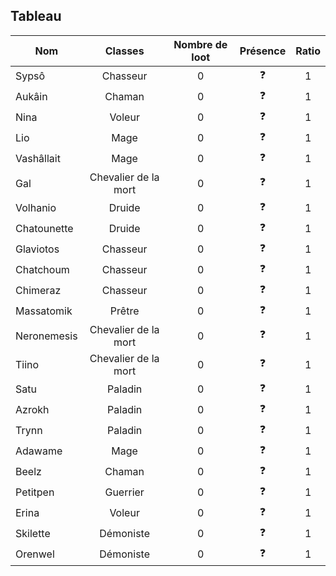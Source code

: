 ## Tableau

| Nom                      |     Classes         | Nombre de loot | Présence | Ratio |
|--------------------------|:-------------------:|:--------------:|:--------:|:-----:|
| Sypsô                    |    Chasseur         |        0       |    ❓    |   1   |
| Aukâin                   |     Chaman          |        0       |    ❓    |   1   |
| Nina                     |     Voleur          |        0       |    ❓    |   1   |
| Lio                      |      Mage           |        0       |    ❓    |   1   |
| Vashâllait               |      Mage           |        0       |    ❓    |   1   |
| Gal                      |Chevalier de la mort |        0       |    ❓    |   1   |
| Volhanio                 |       Druide        |        0       |    ❓    |   1   |
| Chatounette              |       Druide        |        0       |    ❓    |   1   |
| Glaviotos                |    Chasseur         |        0       |    ❓    |   1   |
| Chatchoum                |    Chasseur         |        0       |    ❓    |   1   |
| Chimeraz                 |    Chasseur         |        0       |    ❓    |   1   |
| Massatomik               |     Prêtre          |        0       |    ❓    |   1   |
| Neronemesis              |Chevalier de la mort |        0       |    ❓    |   1   |
| Tiino                    |Chevalier de la mort |        0       |    ❓    |   1   |
| Satu                     |       Paladin       |        0       |    ❓    |   1   |
| Azrokh                   |     Paladin         |        0       |    ❓    |   1   |
| Trynn                    |     Paladin         |        0       |    ❓    |   1   |
| Adawame                  |      Mage           |        0       |    ❓    |   1   |
| Beelz                    |     Chaman          |        0       |    ❓    |   1   |
| Petitpen                 |    Guerrier         |        0       |    ❓    |   1   |
| Erina                    |      Voleur         |        0       |    ❓    |   1   |
| Skilette                 |    Démoniste        |        0       |    ❓    |   1   |
| Orenwel                  |    Démoniste        |        0       |    ❓    |   1   |